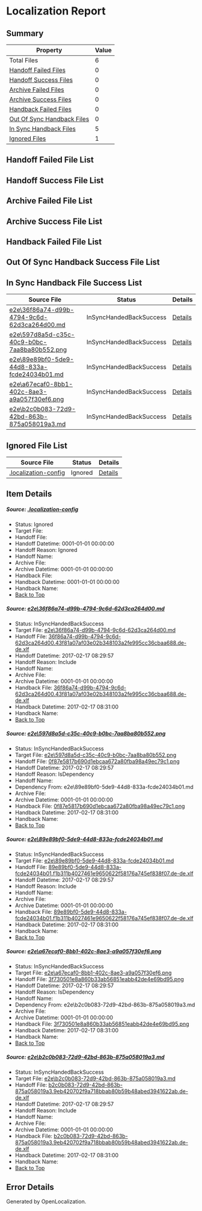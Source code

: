 # <a name='report-top'></a> Localization Report

## Summary
 Property | Value 
 -------- | ----- 
 Total Files | 6
[ Handoff Failed Files ](#handoff-failed-list)| 0
[ Handoff Success Files ](#handoff-success-list)| 0
[ Archive Failed Files ](#archive-failed-list)| 0
[ Archive Success Files ](#archive-success-list)| 0
[ Handback Failed Files ](#handback-failed-list)| 0
[ Out Of Sync Handback Files ](#outofsync-handback-success-list)| 0
[ In Sync Handback Files ](#insync-handback-success-list)| 5
[ Ignored Files ](#ignored-list)| 1

## <a name='handoff-failed-list'></a> Handoff Failed File List

## <a name='handoff-success-list'></a> Handoff Success File List

## <a name='archive-failed-list'></a> Archive Failed File List

## <a name='archive-success-list'></a> Archive Success File List

## <a name='handback-failed-list'></a> Handback Failed File List

## <a name='outofsync-handback-success-list'></a> Out Of Sync Handback Success File List

## <a name='insync-handback-success-list'></a> In Sync Handback File Success List
 Source File | Status | Details 
 ----------- | ------ | ------- 
 [e2e\36f86a74-d99b-4794-9c6d-62d3ca264d00.md](https://github.com/OpenLocalizationTestOrg/ol-test0/blob/5f9ef75c68b17508eff34571b420f0931b0f8711/e2e/36f86a74-d99b-4794-9c6d-62d3ca264d00.md) | InSyncHandedBackSuccess | [Details](#4610ee2cbcc9002c1ba9f70ac285b9d63e2c124c1)
 [e2e\597d8a5d-c35c-40c9-b0bc-7aa8ba80b552.png](https://github.com/OpenLocalizationTestOrg/ol-test0/blob/5f9ef75c68b17508eff34571b420f0931b0f8711/e2e/597d8a5d-c35c-40c9-b0bc-7aa8ba80b552.png) | InSyncHandedBackSuccess | [Details](#0f87e5817b690d1ebcaa672a80fba98a49ec79c12)
 [e2e\89e89bf0-5de9-44d8-833a-fcde24034b01.md](https://github.com/OpenLocalizationTestOrg/ol-test0/blob/5f9ef75c68b17508eff34571b420f0931b0f8711/e2e/89e89bf0-5de9-44d8-833a-fcde24034b01.md) | InSyncHandedBackSuccess | [Details](#ed351b1beeaaecb47fcfd7e84da5c59ddbd8d5453)
 [e2e\a67ecaf0-8bb1-402c-8ae3-a9a057f30ef6.png](https://github.com/OpenLocalizationTestOrg/ol-test0/blob/5f9ef75c68b17508eff34571b420f0931b0f8711/e2e/a67ecaf0-8bb1-402c-8ae3-a9a057f30ef6.png) | InSyncHandedBackSuccess | [Details](#3f730501e8a860b33ab56851eabb42de4e69bd954)
 [e2e\b2c0b083-72d9-42bd-863b-875a058019a3.md](https://github.com/OpenLocalizationTestOrg/ol-test0/blob/5f9ef75c68b17508eff34571b420f0931b0f8711/e2e/b2c0b083-72d9-42bd-863b-875a058019a3.md) | InSyncHandedBackSuccess | [Details](#b6d9201fa6afb72dd33a5ff190b130f281a06d935)

## <a name='ignored-list'></a> Ignored File List
 Source File | Status | Details 
 ----------- | ------ | ------- 
 [.localization-config](https://github.com/OpenLocalizationTestOrg/ol-test0/blob/5f9ef75c68b17508eff34571b420f0931b0f8711/.localization-config) | Ignored | [Details](#cb0632cf59c1387fc1742bfb9fa3c47f87e2e5c90)

## Item Details
##### <a name='cb0632cf59c1387fc1742bfb9fa3c47f87e2e5c90'></a> Source: [.localization-config](https://github.com/OpenLocalizationTestOrg/ol-test0/blob/5f9ef75c68b17508eff34571b420f0931b0f8711/.localization-config)
* Status: Ignored
* Target File: 
* Handoff File: 
* Handoff Datetime: 0001-01-01 00:00:00
* Handoff Reason: Ignored
* Handoff Name: 
* Archive File: 
* Archive Datetime: 0001-01-01 00:00:00
* Handback File: 
* Handback Datetime: 0001-01-01 00:00:00
* Handback Name: 
* [Back to Top](#report-top)

##### <a name='4610ee2cbcc9002c1ba9f70ac285b9d63e2c124c1'></a> Source: [e2e\36f86a74-d99b-4794-9c6d-62d3ca264d00.md](https://github.com/OpenLocalizationTestOrg/ol-test0/blob/5f9ef75c68b17508eff34571b420f0931b0f8711/e2e/36f86a74-d99b-4794-9c6d-62d3ca264d00.md)
* Status: InSyncHandedBackSuccess
* Target File: [e2e\36f86a74-d99b-4794-9c6d-62d3ca264d00.md](https://github.com/OpenLocalizationTestOrg/ol-test4-dede/blob/1b4dd9f0d152c5347026710a96c829a059b7ab6b/e2e/36f86a74-d99b-4794-9c6d-62d3ca264d00.md)
* Handoff File: [36f86a74-d99b-4794-9c6d-62d3ca264d00.43f81a07af03e02b348103a2fe995cc36cbaa688.de-de.xlf](https://github.com/OpenLocalizationTestOrg/ol-test4-handoff/blob/913a99f7cc31299fd6671a4d2aa52ec80ff4265c/ol-handoff/OpenLocalizationTestOrg/ol-test4-dede/xinjiang/ht/36f86a74-d99b-4794-9c6d-62d3ca264d00.43f81a07af03e02b348103a2fe995cc36cbaa688.de-de.xlf)
* Handoff Datetime: 2017-02-17 08:29:57
* Handoff Reason: Include
* Handoff Name: 
* Archive File: 
* Archive Datetime: 0001-01-01 00:00:00
* Handback File: [36f86a74-d99b-4794-9c6d-62d3ca264d00.43f81a07af03e02b348103a2fe995cc36cbaa688.de-de.xlf](https://github.com/OpenLocalizationTestOrg/ol-test4-handback/blob/1d460b8f10c0f416f500f99f1005b6b86296c628/ol-handback/OpenLocalizationTestOrg/ol-test4-dede/xinjiang/ht/36f86a74-d99b-4794-9c6d-62d3ca264d00.43f81a07af03e02b348103a2fe995cc36cbaa688.de-de.xlf)
* Handback Datetime: 2017-02-17 08:31:00
* Handback Name: 
* [Back to Top](#report-top)

##### <a name='0f87e5817b690d1ebcaa672a80fba98a49ec79c12'></a> Source: [e2e\597d8a5d-c35c-40c9-b0bc-7aa8ba80b552.png](https://github.com/OpenLocalizationTestOrg/ol-test0/blob/5f9ef75c68b17508eff34571b420f0931b0f8711/e2e/597d8a5d-c35c-40c9-b0bc-7aa8ba80b552.png)
* Status: InSyncHandedBackSuccess
* Target File: [e2e\597d8a5d-c35c-40c9-b0bc-7aa8ba80b552.png](https://github.com/OpenLocalizationTestOrg/ol-test4-dede/blob/1b4dd9f0d152c5347026710a96c829a059b7ab6b/e2e/597d8a5d-c35c-40c9-b0bc-7aa8ba80b552.png)
* Handoff File: [0f87e5817b690d1ebcaa672a80fba98a49ec79c1.png](https://github.com/OpenLocalizationTestOrg/ol-test4-handoff/blob/913a99f7cc31299fd6671a4d2aa52ec80ff4265c/ol-handoff/OpenLocalizationTestOrg/ol-test4-dede/xinjiang/ht/0f87e5817b690d1ebcaa672a80fba98a49ec79c1.png)
* Handoff Datetime: 2017-02-17 08:29:57
* Handoff Reason: IsDependency
* Handoff Name: 
* Dependency From: e2e\89e89bf0-5de9-44d8-833a-fcde24034b01.md
* Archive File: 
* Archive Datetime: 0001-01-01 00:00:00
* Handback File: [0f87e5817b690d1ebcaa672a80fba98a49ec79c1.png](https://github.com/OpenLocalizationTestOrg/ol-test4-handback/blob/1d460b8f10c0f416f500f99f1005b6b86296c628/ol-handback/OpenLocalizationTestOrg/ol-test4-dede/xinjiang/ht/0f87e5817b690d1ebcaa672a80fba98a49ec79c1.png)
* Handback Datetime: 2017-02-17 08:31:00
* Handback Name: 
* [Back to Top](#report-top)

##### <a name='ed351b1beeaaecb47fcfd7e84da5c59ddbd8d5453'></a> Source: [e2e\89e89bf0-5de9-44d8-833a-fcde24034b01.md](https://github.com/OpenLocalizationTestOrg/ol-test0/blob/5f9ef75c68b17508eff34571b420f0931b0f8711/e2e/89e89bf0-5de9-44d8-833a-fcde24034b01.md)
* Status: InSyncHandedBackSuccess
* Target File: [e2e\89e89bf0-5de9-44d8-833a-fcde24034b01.md](https://github.com/OpenLocalizationTestOrg/ol-test4-dede/blob/1b4dd9f0d152c5347026710a96c829a059b7ab6b/e2e/89e89bf0-5de9-44d8-833a-fcde24034b01.md)
* Handoff File: [89e89bf0-5de9-44d8-833a-fcde24034b01.f1b311b4027461e9650622f58176a745ef838f07.de-de.xlf](https://github.com/OpenLocalizationTestOrg/ol-test4-handoff/blob/913a99f7cc31299fd6671a4d2aa52ec80ff4265c/ol-handoff/OpenLocalizationTestOrg/ol-test4-dede/xinjiang/ht/89e89bf0-5de9-44d8-833a-fcde24034b01.f1b311b4027461e9650622f58176a745ef838f07.de-de.xlf)
* Handoff Datetime: 2017-02-17 08:29:57
* Handoff Reason: Include
* Handoff Name: 
* Archive File: 
* Archive Datetime: 0001-01-01 00:00:00
* Handback File: [89e89bf0-5de9-44d8-833a-fcde24034b01.f1b311b4027461e9650622f58176a745ef838f07.de-de.xlf](https://github.com/OpenLocalizationTestOrg/ol-test4-handback/blob/1d460b8f10c0f416f500f99f1005b6b86296c628/ol-handback/OpenLocalizationTestOrg/ol-test4-dede/xinjiang/ht/89e89bf0-5de9-44d8-833a-fcde24034b01.f1b311b4027461e9650622f58176a745ef838f07.de-de.xlf)
* Handback Datetime: 2017-02-17 08:31:00
* Handback Name: 
* [Back to Top](#report-top)

##### <a name='3f730501e8a860b33ab56851eabb42de4e69bd954'></a> Source: [e2e\a67ecaf0-8bb1-402c-8ae3-a9a057f30ef6.png](https://github.com/OpenLocalizationTestOrg/ol-test0/blob/5f9ef75c68b17508eff34571b420f0931b0f8711/e2e/a67ecaf0-8bb1-402c-8ae3-a9a057f30ef6.png)
* Status: InSyncHandedBackSuccess
* Target File: [e2e\a67ecaf0-8bb1-402c-8ae3-a9a057f30ef6.png](https://github.com/OpenLocalizationTestOrg/ol-test4-dede/blob/1b4dd9f0d152c5347026710a96c829a059b7ab6b/e2e/a67ecaf0-8bb1-402c-8ae3-a9a057f30ef6.png)
* Handoff File: [3f730501e8a860b33ab56851eabb42de4e69bd95.png](https://github.com/OpenLocalizationTestOrg/ol-test4-handoff/blob/913a99f7cc31299fd6671a4d2aa52ec80ff4265c/ol-handoff/OpenLocalizationTestOrg/ol-test4-dede/xinjiang/ht/3f730501e8a860b33ab56851eabb42de4e69bd95.png)
* Handoff Datetime: 2017-02-17 08:29:57
* Handoff Reason: IsDependency
* Handoff Name: 
* Dependency From: e2e\b2c0b083-72d9-42bd-863b-875a058019a3.md
* Archive File: 
* Archive Datetime: 0001-01-01 00:00:00
* Handback File: [3f730501e8a860b33ab56851eabb42de4e69bd95.png](https://github.com/OpenLocalizationTestOrg/ol-test4-handback/blob/1d460b8f10c0f416f500f99f1005b6b86296c628/ol-handback/OpenLocalizationTestOrg/ol-test4-dede/xinjiang/ht/3f730501e8a860b33ab56851eabb42de4e69bd95.png)
* Handback Datetime: 2017-02-17 08:31:00
* Handback Name: 
* [Back to Top](#report-top)

##### <a name='b6d9201fa6afb72dd33a5ff190b130f281a06d935'></a> Source: [e2e\b2c0b083-72d9-42bd-863b-875a058019a3.md](https://github.com/OpenLocalizationTestOrg/ol-test0/blob/5f9ef75c68b17508eff34571b420f0931b0f8711/e2e/b2c0b083-72d9-42bd-863b-875a058019a3.md)
* Status: InSyncHandedBackSuccess
* Target File: [e2e\b2c0b083-72d9-42bd-863b-875a058019a3.md](https://github.com/OpenLocalizationTestOrg/ol-test4-dede/blob/1b4dd9f0d152c5347026710a96c829a059b7ab6b/e2e/b2c0b083-72d9-42bd-863b-875a058019a3.md)
* Handoff File: [b2c0b083-72d9-42bd-863b-875a058019a3.9eb420702f9a718bbab80b59b48abed3941622ab.de-de.xlf](https://github.com/OpenLocalizationTestOrg/ol-test4-handoff/blob/913a99f7cc31299fd6671a4d2aa52ec80ff4265c/ol-handoff/OpenLocalizationTestOrg/ol-test4-dede/xinjiang/ht/b2c0b083-72d9-42bd-863b-875a058019a3.9eb420702f9a718bbab80b59b48abed3941622ab.de-de.xlf)
* Handoff Datetime: 2017-02-17 08:29:57
* Handoff Reason: Include
* Handoff Name: 
* Archive File: 
* Archive Datetime: 0001-01-01 00:00:00
* Handback File: [b2c0b083-72d9-42bd-863b-875a058019a3.9eb420702f9a718bbab80b59b48abed3941622ab.de-de.xlf](https://github.com/OpenLocalizationTestOrg/ol-test4-handback/blob/1d460b8f10c0f416f500f99f1005b6b86296c628/ol-handback/OpenLocalizationTestOrg/ol-test4-dede/xinjiang/ht/b2c0b083-72d9-42bd-863b-875a058019a3.9eb420702f9a718bbab80b59b48abed3941622ab.de-de.xlf)
* Handback Datetime: 2017-02-17 08:31:00
* Handback Name: 
* [Back to Top](#report-top)


## Error Details

Generated by OpenLocalization.
